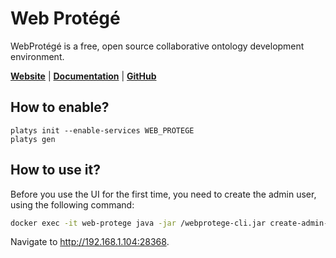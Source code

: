 # Web Protégé

WebProtégé is a free, open source collaborative ontology development environment.

**[Website](https://protege.stanford.edu/software.php#web-protege)** | **[Documentation](https://protegewiki.stanford.edu/wiki/WebProtegeUsersGuide)** | **[GitHub](https://github.com/protegeproject/webprotege)**

## How to enable?

```
platys init --enable-services WEB_PROTEGE
platys gen
```

## How to use it?

Before you use the UI for the first time, you need to create the admin user, using the following command:

```bash
docker exec -it web-protege java -jar /webprotege-cli.jar create-admin-account
```

Navigate to <http://192.168.1.104:28368>.
